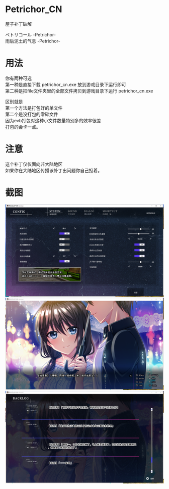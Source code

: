 # Petrichor_CN
屋子补丁破解

ペトリコール -Petrichor-  
雨后泥土的气息 -Petrichor-  

# 用法
你有两种可选  
第一种是直接下载 petrichor_cn.exe 放到游戏目录下运行即可  
第二种是把file文件夹里的全部文件拷贝到游戏目录下运行 petrichor_cn.exe  

区别就是  
第一个方法是打包好的单文件  
第二个是没打包的零碎文件  
因为evb打包对这种小文件数量特别多的效率很差  
打包的会卡一点。  

# 注意
这个补丁仅仅面向非大陆地区  
如果你在大陆地区传播该补丁出问题你自己担着。  

# 截图
![t0](https://github.com/Galgames-Patch-Fix/Petrichor_CN/blob/main/testImage/t0.png)  
![t1](https://github.com/Galgames-Patch-Fix/Petrichor_CN/blob/main/testImage/t1.png)  
![t2](https://github.com/Galgames-Patch-Fix/Petrichor_CN/blob/main/testImage/t2.png)  
